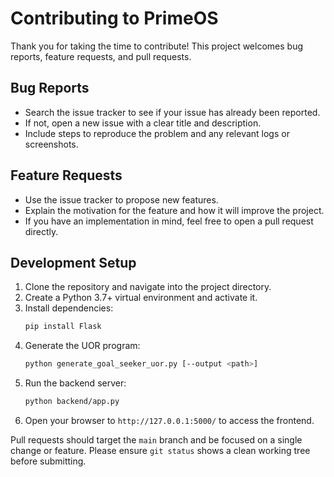 # Contributing to PrimeOS

Thank you for taking the time to contribute! This project welcomes bug reports, feature requests, and pull requests.

## Bug Reports

* Search the issue tracker to see if your issue has already been reported.
* If not, open a new issue with a clear title and description.
* Include steps to reproduce the problem and any relevant logs or screenshots.

## Feature Requests

* Use the issue tracker to propose new features.
* Explain the motivation for the feature and how it will improve the project.
* If you have an implementation in mind, feel free to open a pull request directly.

## Development Setup

1. Clone the repository and navigate into the project directory.
2. Create a Python 3.7+ virtual environment and activate it.
3. Install dependencies:
   ```bash
   pip install Flask
   ```
4. Generate the UOR program:
   ```bash
   python generate_goal_seeker_uor.py [--output <path>]
   ```
5. Run the backend server:
   ```bash
   python backend/app.py
   ```
6. Open your browser to `http://127.0.0.1:5000/` to access the frontend.

Pull requests should target the `main` branch and be focused on a single change or feature. Please ensure `git status` shows a clean working tree before submitting.
